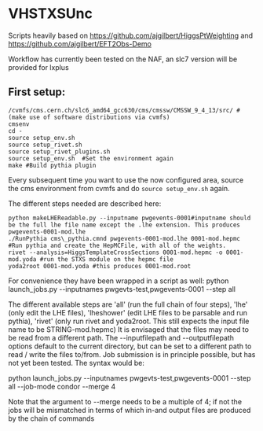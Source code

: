 # VHSTXSUnc
Scripts heavily based on https://github.com/ajgilbert/HiggsPtWeighting and https://github.com/ajgilbert/EFT2Obs-Demo 

Workflow has currently been tested on the NAF, an slc7 version will be provided for lxplus
## First setup:

    /cvmfs/cms.cern.ch/slc6_amd64_gcc630/cms/cmssw/CMSSW_9_4_13/src/ #(make use of software distributions via cvmfs)
    cmsenv
    cd -
    source setup_env.sh
    source setup_rivet.sh
    source setup_rivet_plugins.sh 
    source setup_env.sh  #Set the environment again
    make #Build pythia plugin

Every subsequent time you want to use the now configured area, source the cms environment from cvmfs and do `source setup_env.sh` again.

The different steps needed are described here:

    python makeLHEReadable.py --inputname pwgevents-0001#inputname should be the full lhe file name except the .lhe extension. This produces pwgevents-0001-mod.lhe
    ./RunPythia cms\_pythia.cmnd pwgevents-0001-mod.lhe 0001-mod.hepmc #Run pythia and create the HepMCFile, with all of the weights.
    rivet --analysis=HiggsTemplateCrossSections 0001-mod.hepmc -o 0001-mod.yoda #run the STXS module on the hepmc file
    yoda2root 0001-mod.yoda #this produces 0001-mod.root

For convenience they have been wrapped in a script as well:
    python launch_jobs.py --inputnames pwgevts-test,pwgevents-0001 --step all
    
The different available steps are 'all' (run the full chain of four steps), 'lhe' (only edit the LHE files), 'lheshower' (edit LHE files to be parsable and run pythia), 'rivet' (only run rivet and yoda2root. This still expects the input file name to be STRING-mod.hepmc)
It is envisaged that the files may need to be read from a different path. The --inputfilepath and --outputfilepath options default to the current directory, but can be set to a different path to read / write the files to/from.
Job submission is in principle possible, but has not yet been tested. The syntax would be:

   python launch_jobs.py --inputnames pwgevts-test,pwgevents-0001 --step all --job-mode condor --merge 4

Note that the argument to --merge needs to be a multiple of 4; if not the jobs will be mismatched in terms of which in-and output files are produced by the chain of commands



   
